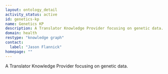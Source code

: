 ```yaml
---
layout: ontology_detail
activity_status: active
id: genetics-kp
name: Genetics KP
description: A Translator Knowledge Provider focusing on genetic data.
domain: health
restype: "knowledge graph"
contact:
  label: "Jason Flannick"
homepage: ""
---
```


A Translator Knowledge Provider focusing on genetic data.
